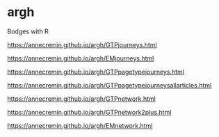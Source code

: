 # argh
Bodges with R

<p><a href="https://annecremin.github.io/argh/GTPjourneys.html">https://annecremin.github.io/argh/GTPjourneys.html</a></p>
<p><a href="https://annecremin.github.io/argh/EMjourneys.html">https://annecremin.github.io/argh/EMjourneys.html</a></p>
<p><a href="https://annecremin.github.io/argh/GTPpagetypejourneys.html">https://annecremin.github.io/argh/GTPpagetypejourneys.html</a></p>
<p><a href="https://annecremin.github.io/argh/GTPpagetypejourneysallarticles.html">https://annecremin.github.io/argh/GTPpagetypejourneysallarticles.html</a></p>
<p><a href="https://annecremin.github.io/argh/GTPnetwork.html">https://annecremin.github.io/argh/GTPnetwork.html</a></p>
<p><a href="https://annecremin.github.io/argh/GTPnetwork2plus.html">https://annecremin.github.io/argh/GTPnetwork2plus.html</a></p>
<p><a href="https://annecremin.github.io/argh/EMnetwork.html">https://annecremin.github.io/argh/EMnetwork.html</a></p>
